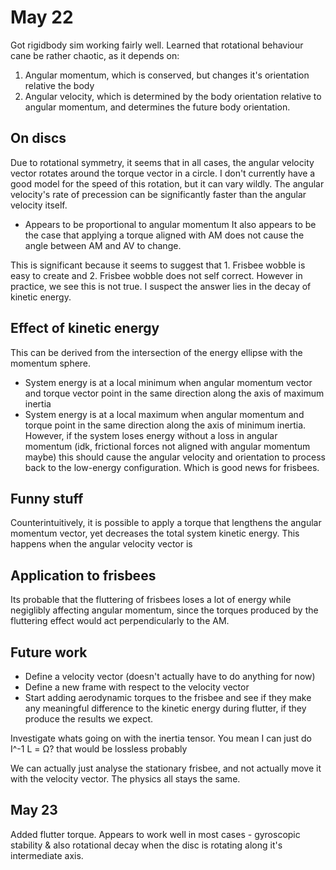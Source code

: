# May 22
Got rigidbody sim working fairly well.
Learned that rotational behaviour cane be rather chaotic, as it depends on:
1. Angular momentum, which is conserved, but changes it's orientation relative the body
3. Angular velocity, which is determined by the body orientation relative to angular momentum, and determines the future body orientation.

## On discs
Due to rotational symmetry, it seems that in all cases, the angular velocity vector rotates around the torque vector in a circle.
I don't currently have a good model for the speed of this rotation, but it can vary wildly. The angular velocity's rate of precession can be significantly faster than the angular
velocity itself.
- Appears to be proportional to angular momentum
It also appears to be the case that applying a torque aligned with AM does not cause the angle between AM and AV to change.

This is significant because it seems to suggest that 1. Frisbee wobble is easy to create and 2. Frisbee wobble does not self correct.
However in practice, we see this is not true. I suspect the answer lies in the decay of kinetic energy.


## Effect of kinetic energy
This can be derived from the intersection of the energy ellipse with the momentum sphere.
- System energy is at a local minimum when angular momentum vector and torque vector point in the same direction along the axis of maximum inertia
- System energy is at a local maximum when angular momentum and torque point in the same direction along the axis of minimum inertia. However, if the system
loses energy without a loss in angular momentum (idk, frictional forces not aligned with angular momentum maybe) this should cause the angular velocity and orientation
to process back to the low-energy configuration. Which is good news for frisbees.


## Funny stuff
Counterintuitively, it is possible to apply a torque that lengthens the angular momentum vector, yet decreases the total system kinetic energy. This happens when the angular
velocity vector is 

## Application to frisbees
Its probable that the fluttering of frisbees loses a lot of energy while negiglibly affecting angular momentum, since the torques produced by the fluttering effect would 
act perpendicularly to the AM.



## Future work
- Define a velocity vector (doesn't actually have to do anything for now)
- Define a new frame with respect to the velocity vector
- Start adding aerodynamic torques to the frisbee and see if they make any meaningful difference to the kinetic energy during flutter, if they produce the results we expect.


Investigate whats going on with the inertia tensor. You mean I can just do I^-1 L = Ω? that would be lossless probably

We can actually just analyse the stationary frisbee, and not actually move it with the velocity vector. The physics all stays the same.



## May 23
Added flutter torque. Appears to work well in most cases - gyroscopic stability & also rotational decay when the disc is rotating along it's intermediate axis.